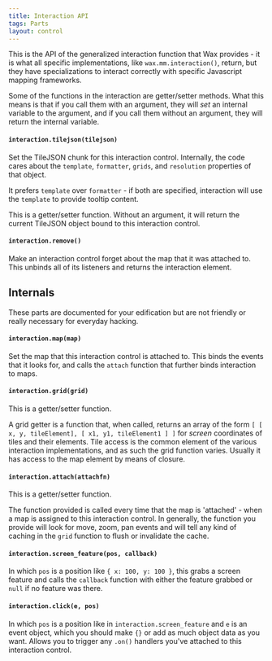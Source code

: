 ```yaml
---
title: Interaction API
tags: Parts
layout: control
---
```


This is the API of the generalized interaction function
that Wax provides - it is what all specific implementations, like
`wax.mm.interaction()`, return, but they have specializations
to interact correctly with specific Javascript mapping frameworks.

Some of the functions in the interaction are getter/setter methods.
What this means is that if you call them with an argument, they will
_set_ an internal variable to the argument, and if you call them
without an argument, they will return the internal variable.

#### `interaction.tilejson(tilejson)`

Set the TileJSON chunk for this interaction control. Internally,
the code cares about the `template`, `formatter`, `grids`,
and `resolution` properties of that object.

It prefers `template` over `formatter` - if both are specified,
interaction will use the `template` to provide tooltip content.

This is a getter/setter function. Without an argument, it will
return the current TileJSON object bound to this interaction
control.

#### `interaction.remove()`

Make an interaction control forget about the map that it
was attached to. This unbinds all of its listeners and
returns the interaction element.

## Internals

These parts are documented for your edification but
are not friendly or really necessary for everyday hacking.

#### `interaction.map(map)`

Set the map that this interaction control is attached to.
This binds the events that it looks for, and calls the `attach`
function that further binds interaction to maps.

#### `interaction.grid(grid)`

This is a getter/setter function.

A grid getter is a function that, when called, returns
an array of the form `[ [ x, y, tileElement], [ x1, y1, tileElement1 ] ]`
for _screen_ coordinates of tiles and their elements. Tile access
is the common element of the various interaction implementations,
and as such the grid function varies. Usually it has access to
the map element by means of closure.

#### `interaction.attach(attachfn)`

This is a getter/setter function.

The function provided is called every time that the map
is 'attached' - when a map is assigned to this interaction control.
In generally, the function you provide will look for move,
zoom, pan events and will tell any kind of caching in the
`grid` function to flush or invalidate the cache.

#### `interaction.screen_feature(pos, callback)`

In which `pos` is a position like `{ x: 100, y: 100 }`,
this grabs a screen feature and calls the `callback` function
with either the feature grabbed or `null` if no feature was
there.

#### `interaction.click(e, pos)`

In which `pos` is a position like in `interaction.screen_feature`
and `e` is an event object, which you should make `{}` or add
as much object data as you want. Allows you to trigger any
`.on()` handlers you've attached to this interaction control.
